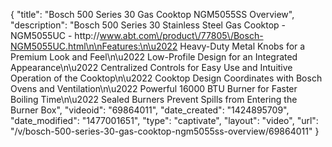 {
    "title": "Bosch 500 Series 30 Gas Cooktop NGM5055SS Overview",
    "description": "Bosch 500 Series 30  Stainless Steel Gas Cooktop  - NGM5055UC  - http:\/\/www.abt.com\/product\/77805\/Bosch-NGM5055UC.html\n\nFeatures:\n\u2022 Heavy-Duty Metal Knobs for a Premium Look and Feel\n\u2022 Low-Profile Design for an Integrated Appearance\n\u2022 Centralized Controls for Easy Use and Intuitive Operation of the Cooktop\n\u2022 Cooktop Design Coordinates with Bosch Ovens and Ventilation\n\u2022 Powerful 16000 BTU Burner for Faster Boiling Time\n\u2022 Sealed Burners Prevent Spills from Entering the Burner Box",
    "videoid": "69864011",
    "date_created": "1424895709",
    "date_modified": "1477001651",
    "type": "captivate",
    "layout": "video",
    "url": "\/v\/bosch-500-series-30-gas-cooktop-ngm5055ss-overview\/69864011"
}